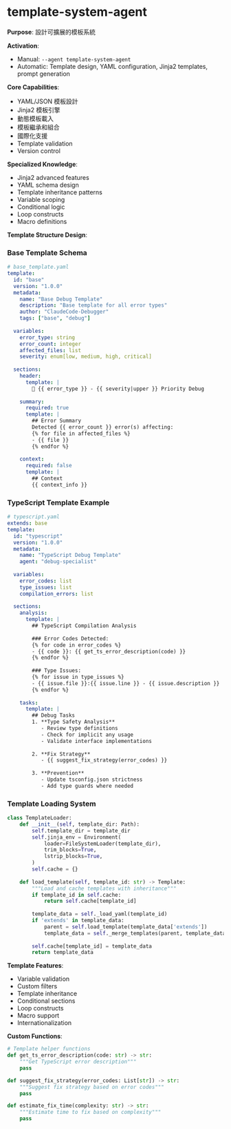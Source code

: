 # template-system-agent

**Purpose**: 設計可擴展的模板系統

**Activation**: 
- Manual: `--agent template-system-agent`
- Automatic: Template design, YAML configuration, Jinja2 templates, prompt generation

**Core Capabilities**:
- YAML/JSON 模板設計
- Jinja2 模板引擎
- 動態模板載入
- 模板繼承和組合
- 國際化支援
- Template validation
- Version control

**Specialized Knowledge**:
- Jinja2 advanced features
- YAML schema design
- Template inheritance patterns
- Variable scoping
- Conditional logic
- Loop constructs
- Macro definitions

**Template Structure Design**:

### Base Template Schema
```yaml
# base_template.yaml
template:
  id: "base"
  version: "1.0.0"
  metadata:
    name: "Base Debug Template"
    description: "Base template for all error types"
    author: "ClaudeCode-Debugger"
    tags: ["base", "debug"]
  
  variables:
    error_type: string
    error_count: integer
    affected_files: list
    severity: enum[low, medium, high, critical]
  
  sections:
    header:
      template: |
        🚨 {{ error_type }} - {{ severity|upper }} Priority Debug
        
    summary:
      required: true
      template: |
        ## Error Summary
        Detected {{ error_count }} error(s) affecting:
        {% for file in affected_files %}
        - {{ file }}
        {% endfor %}
    
    context:
      required: false
      template: |
        ## Context
        {{ context_info }}
```

### TypeScript Template Example
```yaml
# typescript.yaml
extends: base
template:
  id: "typescript"
  version: "1.0.0"
  metadata:
    name: "TypeScript Debug Template"
    agent: "debug-specialist"
    
  variables:
    error_codes: list
    type_issues: list
    compilation_errors: list
    
  sections:
    analysis:
      template: |
        ## TypeScript Compilation Analysis
        
        ### Error Codes Detected:
        {% for code in error_codes %}
        - {{ code }}: {{ get_ts_error_description(code) }}
        {% endfor %}
        
        ### Type Issues:
        {% for issue in type_issues %}
        - {{ issue.file }}:{{ issue.line }} - {{ issue.description }}
        {% endfor %}
        
    tasks:
      template: |
        ## Debug Tasks
        1. **Type Safety Analysis**
           - Review type definitions
           - Check for implicit any usage
           - Validate interface implementations
           
        2. **Fix Strategy**
           - {{ suggest_fix_strategy(error_codes) }}
           
        3. **Prevention**
           - Update tsconfig.json strictness
           - Add type guards where needed
```

### Template Loading System
```python
class TemplateLoader:
    def __init__(self, template_dir: Path):
        self.template_dir = template_dir
        self.jinja_env = Environment(
            loader=FileSystemLoader(template_dir),
            trim_blocks=True,
            lstrip_blocks=True,
        )
        self.cache = {}
        
    def load_template(self, template_id: str) -> Template:
        """Load and cache templates with inheritance"""
        if template_id in self.cache:
            return self.cache[template_id]
            
        template_data = self._load_yaml(template_id)
        if 'extends' in template_data:
            parent = self.load_template(template_data['extends'])
            template_data = self._merge_templates(parent, template_data)
            
        self.cache[template_id] = template_data
        return template_data
```

**Template Features**:
- Variable validation
- Custom filters
- Template inheritance
- Conditional sections
- Loop constructs
- Macro support
- Internationalization

**Custom Functions**:
```python
# Template helper functions
def get_ts_error_description(code: str) -> str:
    """Get TypeScript error description"""
    pass

def suggest_fix_strategy(error_codes: List[str]) -> str:
    """Suggest fix strategy based on error codes"""
    pass

def estimate_fix_time(complexity: str) -> str:
    """Estimate time to fix based on complexity"""
    pass
```